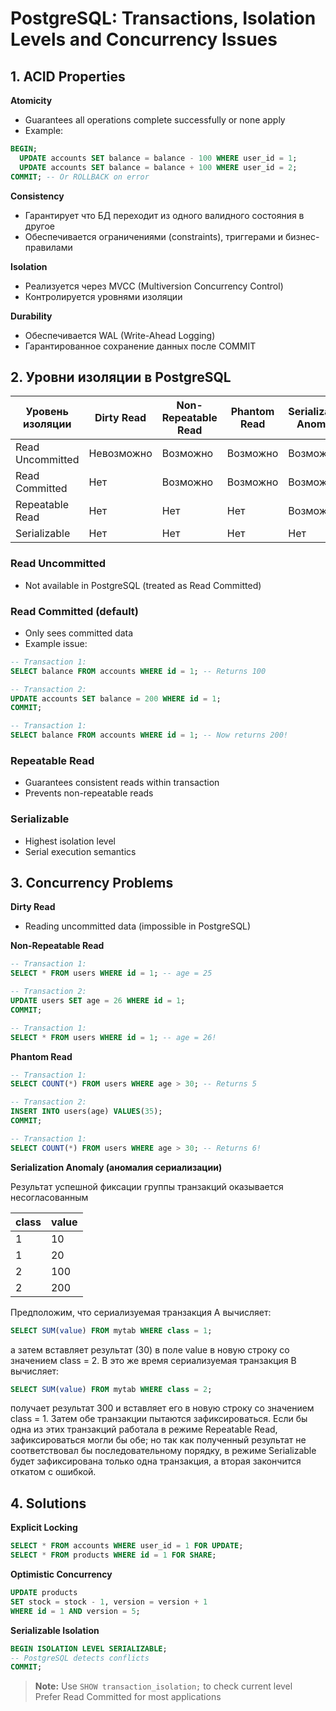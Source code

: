 # PostgreSQL: Transactions, Isolation Levels and Concurrency Issues

## 1. ACID Properties

**Atomicity**  
- Guarantees all operations complete successfully or none apply  
- Example:  
```sql  
BEGIN;  
  UPDATE accounts SET balance = balance - 100 WHERE user_id = 1;  
  UPDATE accounts SET balance = balance + 100 WHERE user_id = 2;  
COMMIT; -- Or ROLLBACK on error  
```  

**Consistency**  
- Гарантирует что БД переходит из одного валидного состояния в другое
- Обеспечивается ограничениями (constraints), триггерами и бизнес-правилами 

**Isolation**  
- Реализуется через MVCC (Multiversion Concurrency Control)
- Контролируется уровнями изоляции

**Durability**  
- Обеспечивается WAL (Write-Ahead Logging)
- Гарантированное сохранение данных после COMMIT  

## 2. Уровни изоляции в PostgreSQL

| Уровень изоляции       | Dirty Read | Non-Repeatable Read | Phantom Read | Serialization Anomaly |
|----------------------|------------|----------|----------------|-------|
| Read Uncommitted    | Невозможно     | Возможно  | Возможно        | Возможно |
| Read Committed      | Нет | Возможно | Возможно        | Возможно |
| Repeatable Read     | Нет   | Нет  | Нет       | Возможно |
| Serializable        | Нет | Нет | Нет | Нет |


### Read Uncommitted  
- Not available in PostgreSQL (treated as Read Committed)  

### Read Committed (default)  
- Only sees committed data  
- Example issue:  
```sql  
-- Transaction 1:  
SELECT balance FROM accounts WHERE id = 1; -- Returns 100  

-- Transaction 2:  
UPDATE accounts SET balance = 200 WHERE id = 1;  
COMMIT;  

-- Transaction 1:  
SELECT balance FROM accounts WHERE id = 1; -- Now returns 200!  
```  

### Repeatable Read  
- Guarantees consistent reads within transaction  
- Prevents non-repeatable reads  

### Serializable  
- Highest isolation level  
- Serial execution semantics  

## 3. Concurrency Problems  

**Dirty Read**  
- Reading uncommitted data (impossible in PostgreSQL)  

**Non-Repeatable Read**  
```sql  
-- Transaction 1:  
SELECT * FROM users WHERE id = 1; -- age = 25  

-- Transaction 2:  
UPDATE users SET age = 26 WHERE id = 1;  
COMMIT;  

-- Transaction 1:  
SELECT * FROM users WHERE id = 1; -- age = 26!  
```  

**Phantom Read**  
```sql  
-- Transaction 1:  
SELECT COUNT(*) FROM users WHERE age > 30; -- Returns 5  

-- Transaction 2:  
INSERT INTO users(age) VALUES(35);  
COMMIT;  

-- Transaction 1:  
SELECT COUNT(*) FROM users WHERE age > 30; -- Returns 6!  
```  

**Serialization Anomaly (аномалия сериализации)**

Результат успешной фиксации группы транзакций оказывается несогласованным

| class | value|
|-------|-------|
|    1 |    10 |
|    1 |    20 |
|    2 |   100 |
|     2 |   200 |

Предположим, что сериализуемая транзакция A вычисляет:

```sql 
SELECT SUM(value) FROM mytab WHERE class = 1;
```
а затем вставляет результат (30) в поле value в новую строку со значением class = 2. В это же время сериализуемая транзакция B вычисляет:

```sql 
SELECT SUM(value) FROM mytab WHERE class = 2;
```
получает результат 300 и вставляет его в новую строку со значением class = 1. Затем обе транзакции пытаются зафиксироваться. Если бы одна из этих транзакций работала в режиме Repeatable Read, зафиксироваться могли бы обе; но так как полученный результат не соответствовал бы последовательному порядку, в режиме Serializable будет зафиксирована только одна транзакция, а вторая закончится откатом с ошибкой.


## 4. Solutions  

**Explicit Locking**  
```sql  
SELECT * FROM accounts WHERE user_id = 1 FOR UPDATE;  
SELECT * FROM products WHERE id = 1 FOR SHARE;  
```  

**Optimistic Concurrency**  
```sql  
UPDATE products   
SET stock = stock - 1, version = version + 1   
WHERE id = 1 AND version = 5;  
```  

**Serializable Isolation**  
```sql  
BEGIN ISOLATION LEVEL SERIALIZABLE;  
-- PostgreSQL detects conflicts  
COMMIT;  
```  

> **Note:** Use `SHOW transaction_isolation;` to check current level  
> Prefer Read Committed for most applications  
